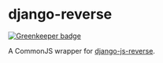 # django-reverse

[![Greenkeeper badge](https://badges.greenkeeper.io/sibartlett/django-reverse.svg)](https://greenkeeper.io/)

A CommonJS wrapper for [django-js-reverse](https://github.com/ierror/django-js-reverse).
